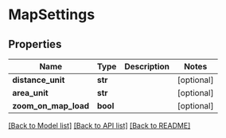 # MapSettings

## Properties
Name | Type | Description | Notes
------------ | ------------- | ------------- | -------------
**distance_unit** | **str** |  | [optional] 
**area_unit** | **str** |  | [optional] 
**zoom_on_map_load** | **bool** |  | [optional] 

[[Back to Model list]](../README.md#documentation-for-models) [[Back to API list]](../README.md#documentation-for-api-endpoints) [[Back to README]](../README.md)

